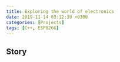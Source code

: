 ```yaml
---
title: Exploring the world of electronics
date: 2019-11-14 03:12:39 +0300
categories: [Projects]
tags: [C++, ESP8266]
---
```


## Story
